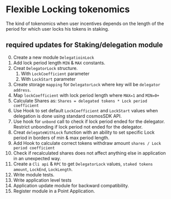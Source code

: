 # Flexible Locking tokenomics

The kind of tokenomics when user incentives depends on the length of the period for which user locks his tokens in staking.

## required updates for Staking/delegation module
0. Create a new module `DelegatioinLock`
1. Add lock period length `MIN` & `MAX` constants.
2. Creat `DelegatorLock` structure.
   1. With `LockCoefficient` parameter
   2. With `LockStart` parameter
3. Create storage `mapping` for `DelegatorLock` where key will be `delegator address`.
4. Map `lockCoefficient` with lock period length where `MAX=1` and `MIN=0+`
5. Calculate Shares as: `Shares = delegated tokens * Lock period coefficient`
6. Use Hook to set default `LockCoefficient` and `LockStart` values when delegation is done using standard cosmosSDK API.
7. Use hook for `unbond` call to check if lock period ended for the delegator. Restrict unbonding if lock period not ended for the delegator.
8. Creat `delegateWithLock` function with an ability to set specific Lock period in borders of min & max period length.
9. Add Hook to calculate correct tokens withdraw amount `shares / Lock period coefficient`
10. Check if recalculated shares does not affect anything else in application in an unexpected way.
11. Create a `Cli api` & `RPC` to get `DelegatorLock` values, `staked tokens amount`, `LockEnd`, `LockLength`.
12. Write module tests.
13. Write application level tests
14. Application update module for backward compatibility.
15. Register module in a Point Application.
